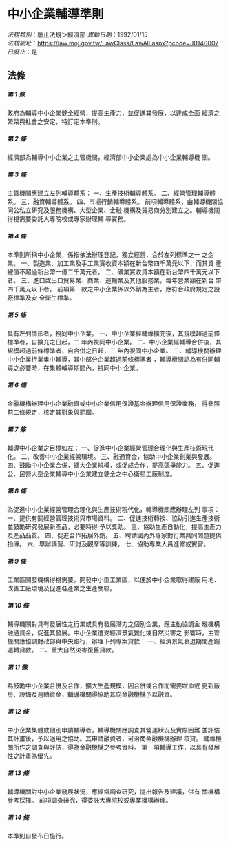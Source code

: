 # 中小企業輔導準則

*法規類別*：廢止法規＞經濟部
*異動日期*：1992/01/15  
*法規網址*：https://law.moj.gov.tw/LawClass/LawAll.aspx?pcode=J0140007
*已廢止*：是


## 法條
##### 第 1 條
政府為輔導中小企業健全經營，提高生產力，並促進其發展，以達成全面
經濟之繁榮與社會之安定，特訂定本準則。

##### 第 2 條
經濟部為輔導中小企業之主管機關，經濟部中小企業處為中小企業輔導機
關。

##### 第 3 條
主管機關應建立左列輔導體系：
一、生產技術輔導體系。
二、經營管理輔導體系。
三、融資輔導體系。
四、市場行銷輔導體系。
前項輔導體系，由輔導機關協同公私立研究及服務機構、大型企業、金融
機構及貿易商分別建立之。輔導機關得視需要委託大專院校或專家辦理輔
導實務。


##### 第 4 條
本準則所稱中小企業，係指依法辦理登記，獨立經營，合於左列標準之一
之企業。
一、製造業、加工業及手工業實收資本額在新台幣四千萬元以下，而其資
    產總值不超過新台幣一億二千萬元者。
二、礦業實收資本額在新台幣四千萬元以下者。
三、進口或出口貿易業、商業、運輸業及其他服務業，每年營業額在新台
    幣四千萬元以下者。
前項第一款之中小企業係以外銷為主者，應符合政府規定之設廠標準及安
全衛生標準。


##### 第 5 條
具有左列情形者，視同中小企業。
一、中小企業經輔導擴充後，其規模超過前條標準者，自擴充之日起，二
    年內視同中小企業。
二、中小企業經輔導合併後，其規模超過前條標準者，自合併之日起，三
    年內視同中小企業。
三、輔導機關辦理中小企業行業集中輔導，其中部分企業超過前條標準者
    ，輔導機關認為有併同輔導之必要時，在集體輔導期間內，視同中小
    企業。


##### 第 6 條
金融機構辦理中小企業融資或中小企業信用保證基金辦理信用保證業務，
得參照前二條規定，核定其對象與範圍。

##### 第 7 條
輔導中小企業之目標如左：
一、促進中小企業經營管理合理化與生產技術現代化。
二、改善中小企業經營環境。
三、融通資金，協助中小企業創業與發展。
四、鼓勵中小企業合併，擴大企業規模，或促成合作，提高競爭能力。
五、促進公、民營大型企業輔導中小企業建立健全之中心衛星工廠制度。


##### 第 8 條
為促進中小企業經營管理合理化與生產技術現代化，輔導機關應辦理左列
事項：
一、提供有關經營管理技術與市場資料。
二、促進技術轉換、協助引進生產技術並鼓勵研究發展新產品，必要時得
    予以獎助。
三、協助生產自動化，提高生產力及產品品質。
四、促進合作拓展外銷。
五、聘請國內外專家對行業共同問題提供指導。
六、舉辦講習、研討及觀摩等訓練。
七、協助專業人員進修或實習。


##### 第 9 條
工業區開發機構得視需要，開發中小型工業區，以便於中小企業取得建廠
用地、改善工廠環境及促進各產業之生產關聯。

##### 第 10 條
輔導機關對具有發展性之行業或具有發展潛力之個別企業，應主動協調金
融機構融通資金，促進其發展。中小企業遭受經濟景氣變化或自然災害之
影響時，主管機關應協調財政部與中央銀行，辦理下列專案貸款：
一、經濟景氣衰退期間產銷週轉貸款。
二、重大自然災害復舊貸款。


##### 第 11 條
為鼓勵中小企業合併及合作，擴大生產規模，因合併或合作而需要增添或
更新廠房、設備及週轉資金，輔導機關得協助其向金融機構予以融資。

##### 第 12 條
中小企業集體或個別申請輔導者，輔導機關應調查其營運狀況及實際困難
並評估其計畫後，予以適用之協助。其申請融資者，可洽商金融機構辦理
核貸。
輔導機關所作之調查與評估，得為金融機構之參考資料。
第一項輔導工作，以具有發展性之計畫為優先。

##### 第 13 條
輔導機關對中小企業發展狀況，應經常調查研究，提出報告及建議，供有
關機構參考採擇。
前項調查研究，得委託大專院校或專業機構辦理。

##### 第 14 條
本準則自發布日施行。


